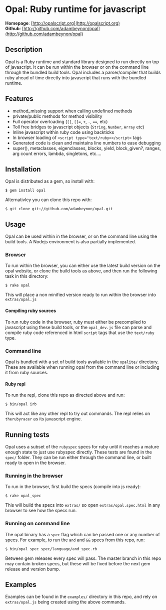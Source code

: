 Opal: Ruby runtime for javascript
=================================

**Homepage**:      [http://opalscript.org](http://opalscript.org)  
**Github**:        [http://github.com/adambeynon/opal](http://github.com/adambeynon/opal)  

Description
-----------

Opal is a Ruby runtime and standard library designed to run directly on
top of javascript. It can be run within the browser or on the command
line through the bundled build tools. Opal includes a parser/compiler
that builds ruby ahead of time directly into javascript that runs with
the bundled runtime.

Features
--------

* method\_missing support when calling undefined methods
* private/public methods for method visibility
* Full operator overloading (`[]`, `[]=`, `+`, `-`, `==`, etc)
* Toll free bridges to javascript objects (`String`, `Number`, `Array`
  etc)
* Inline javascript within ruby code using backticks
* In browser loading of `<script type="text/ruby></script>` tags
* Generated code is clean and maintains line numbers to ease debugging
* super(), metaclasses, eigenclasses, blocks, yield, block\_given?,
  ranges, arg count errors, lambda, singletons, etc....

Installation
------------

Opal is distributed as a gem, so install with:

    $ gem install opal

Alternativley you can clone this repo with:

    $ git clone git://github.com/adambeynon/opal.git

Usage
-----

Opal can be used within in the browser, or on the command line using the
build tools. A Nodejs environment is also partially implemented.

### Browser

To run within the browser, you can either use the latest build version
on the opal website, or clone the build tools as above, and then run the
following task in this directory:

    $ rake opal

This will place a non minified version ready to run within the browser
into `extras/opal.js`

#### Compiling ruby sources

To run ruby code in the browser, ruby must either be precompiled to
javascript using these build tools, or the `opal_dev.js` file can parse
and compile ruby code referenced in html `script` tags that use the
`text/ruby` type.

### Command line

Opal is bundled with a set of build tools available in the `opalite/`
directory. These are available when running opal from the command line
or including it from ruby sources.

#### Ruby repl

To run the repl, clone this repo as directed above and run:

    $ bin/opal irb

This will act like any other repl to try out commands. The repl relies
on `therubyracer` as its javascript engine.

Running tests
-------------

Opal uses a subset of the `rubyspec` specs for ruby until it reaches a
mature enough state to just use rubyspec directly. These tests are found
in the `spec/` folder. They can be run either through the command line,
or built ready to open in the browser.

### Running in the browser

To run in the browser, first build the specs (compile into js ready):

    $ rake opal_spec

This will build the specs into `extras/` so open `extras/opal.spec.html`
in any browser to see how the specs run.

### Running on command line

The opal binary has a `spec` flag which can be passed one or any number
of specs. For example, to run the `and` and `&&` specs from this repo,
run:

    $ bin/opal spec spec/language/and_spec.rb

Between gem releases every spec will pass. The master branch in this
repo may contain broken specs, but these will be fixed before the next
gem release and version bump.

Examples
--------

Examples can be found in the `examples/` directory in this repo, and
rely on `extras/opal.js` being created using the above commands.

